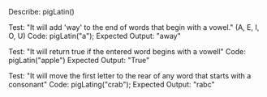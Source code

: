 Describe: pigLatin()

Test: "It will add 'way' to the end of words that begin with a vowel." (A, E, I, O, U)
Code: pigLatin("a");
Expected Output: "away"

Test: "It will return true if the entered word begins with a vowell"
Code: pigLatin("apple")
Expected Output: "True"

Test: "It will move the first letter to the rear of any word that starts with a consonant"
Code: pigLating("crab");
Expected Output: "rabc"


